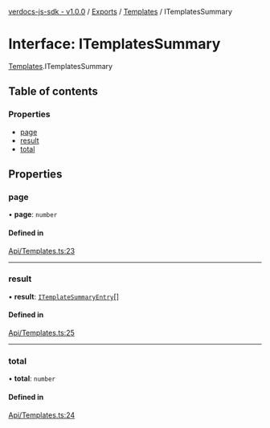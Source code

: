 [verdocs-js-sdk - v1.0.0](../README.md) / [Exports](../modules.md) / [Templates](../modules/Templates.md) / ITemplatesSummary

# Interface: ITemplatesSummary

[Templates](../modules/Templates.md).ITemplatesSummary

## Table of contents

### Properties

- [page](Templates.ITemplatesSummary.md#page)
- [result](Templates.ITemplatesSummary.md#result)
- [total](Templates.ITemplatesSummary.md#total)

## Properties

### page

• **page**: `number`

#### Defined in

[Api/Templates.ts:23](https://github.com/Verdocs/js-sdk/blob/458266e/src/Api/Templates.ts#L23)

___

### result

• **result**: [`ITemplateSummaryEntry`](Templates.ITemplateSummaryEntry.md)[]

#### Defined in

[Api/Templates.ts:25](https://github.com/Verdocs/js-sdk/blob/458266e/src/Api/Templates.ts#L25)

___

### total

• **total**: `number`

#### Defined in

[Api/Templates.ts:24](https://github.com/Verdocs/js-sdk/blob/458266e/src/Api/Templates.ts#L24)
